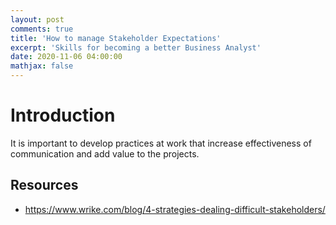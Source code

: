 ```yaml
---
layout: post
comments: true
title: 'How to manage Stakeholder Expectations'
excerpt: 'Skills for becoming a better Business Analyst'
date: 2020-11-06 04:00:00
mathjax: false
---
```


# Introduction

It is important to develop practices at work that increase effectiveness of communication and add value to the projects.



## Resources
- https://www.wrike.com/blog/4-strategies-dealing-difficult-stakeholders/ 



